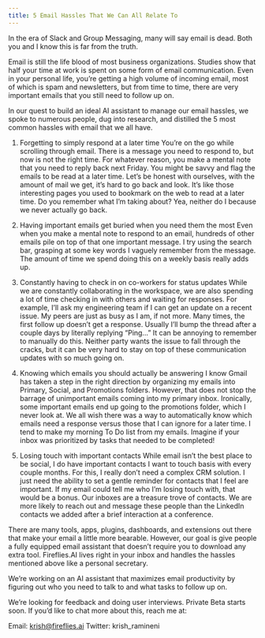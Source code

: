 ```yaml
---
title: 5 Email Hassles That We Can All Relate To
---
```


In the era of Slack and Group Messaging, many will say email is dead. Both you and I know this is far from the truth.

Email is still the life blood of most business organizations. Studies show that half your time at work is spent on some form of email communication. Even in your personal life, you’re getting a high volume of incoming email, most of which is spam and newsletters, but from time to time, there are very important emails that you still need to follow up on.

In our quest to build an ideal AI assistant to manage our email hassles, we spoke to numerous people, dug into research, and distilled the 5 most common hassles with email that we all have.

1. Forgetting to simply respond at a later time
You’re on the go while scrolling through email. There is a message you need to respond to, but now is not the right time. For whatever reason, you make a mental note that you need to reply back next Friday. You might be savvy and flag the emails to be read at a later time. Let’s be honest with ourselves, with the amount of mail we get, it’s hard to go back and look. It’s like those interesting pages you used to bookmark on the web to read at a later time. Do you remember what I’m taking about? Yea, neither do I because we never actually go back.

2. Having important emails get buried when you need them the most
Even when you make a mental note to respond to an email, hundreds of other emails pile on top of that one important message. I try using the search bar, grasping at some key words I vaguely remember from the message. The amount of time we spend doing this on a weekly basis really adds up.

3. Constantly having to check in on co-workers for status updates
While we are constantly collaborating in the workspace, we are also spending a lot of time checking in with others and waiting for responses. For example, I’ll ask my engineering team if I can get an update on a recent issue. My peers are just as busy as I am, if not more. Many times, the first follow up doesn’t get a response. Usually I’ll bump the thread after a couple days by literally replying “Ping…” It can be annoying to remember to manually do this. Neither party wants the issue to fall through the cracks, but it can be very hard to stay on top of these communication updates with so much going on.

4. Knowing which emails you should actually be answering
I know Gmail has taken a step in the right direction by organizing my emails into Primary, Social, and Promotions folders. However, that does not stop the barrage of unimportant emails coming into my primary inbox. Ironically, some important emails end up going to the promotions folder, which I never look at. We all wish there was a way to automatically know which emails need a response versus those that I can ignore for a later time. I tend to make my morning To Do list from my emails. Imagine if your inbox was prioritized by tasks that needed to be completed!

5. Losing touch with important contacts
While email isn’t the best place to be social, I do have important contacts I want to touch basis with every couple months. For this, I really don’t need a complex CRM solution. I just need the ability to set a gentle reminder for contacts that I feel are important. If my email could tell me who I’m losing touch with, that would be a bonus. Our inboxes are a treasure trove of contacts. We are more likely to reach out and message these people than the LinkedIn contacts we added after a brief interaction at a conference.

There are many tools, apps, plugins, dashboards, and extensions out there that make your email a little more bearable. However, our goal is give people a fully equipped email assistant that doesn’t require you to download any extra tool. Fireflies.AI lives right in your inbox and handles the hassles mentioned above like a personal secretary.

We’re working on an AI assistant that maximizes email productivity by figuring out who you need to talk to and what tasks to follow up on.

We’re looking for feedback and doing user interviews. Private Beta starts soon. If you’d like to chat more about this, reach me at:

Email: krish@fireflies.ai
Twitter: krish_ramineni
